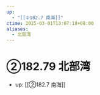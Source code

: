 ```yaml
---
up:
  - "[[②182.7 南海]]"
ctime: 2025-03-01T13:07:18+08:00
aliases:
  - 北部湾
---
```


# ②182.79 北部湾

- up: [[②182.7 南海]]
